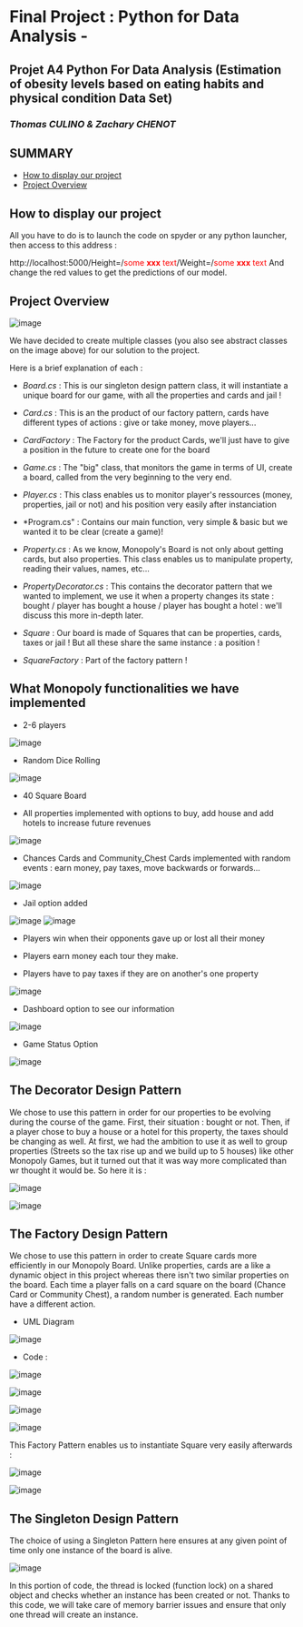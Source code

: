 # Final Project : Python for Data Analysis - 
## Projet A4 Python For Data Analysis (Estimation of obesity levels based on eating habits and physical condition Data Set) 

### _Thomas CULINO & Zachary CHENOT_

## **SUMMARY**

- [How to display our project](#display-project)
- [Project Overview](#project-overview)

## How to display our project
All you have to do is to launch the code on spyder or any python launcher, then access to this address :



http://localhost:5000/Height=/<span style="color:red">some **xxx** text</span>/Weight=/<span style="color:red">some **xxx** text</span>
And change the red values to get the predictions of our model. 

## Project Overview

![image](https://user-images.githubusercontent.com/57563656/70870121-d4407580-1f8f-11ea-9f98-d92a7f6c6706.png)

We have decided to create multiple classes (you also see abstract classes on the image above) for our solution to the project.

Here is a brief explanation of each : 

- *Board.cs* : This is our singleton design pattern class, it will instantiate a unique board for our game, with all the properties and cards and jail !

- *Card.cs* : This is an the product of our factory pattern, cards have different types of actions : give or take money, move players...

- *CardFactory* : The Factory for the product Cards, we'll just have to give a position in the future to create one for the board

- *Game.cs* : The "big" class, that monitors the game in terms of UI, create a board, called from the very beginning to the very end.

- *Player.cs* : This class enables us to monitor player's ressources (money, properties, jail or not) and his position very easily after instanciation

- *Program.cs" : Contains our main function, very simple & basic but we wanted it to be clear (create a game)!

- *Property.cs* : As we know, Monopoly's Board is not only about getting cards, but also properties. This class enables us to manipulate property, reading their values, names, etc...

- *PropertyDecorator.cs* : This contains the decorator pattern that we wanted to implement, we use it when a property changes its state : bought / player has bought a house / player has bought a hotel : we'll discuss this more in-depth later.

- *Square* : Our board is made of Squares that can be properties, cards, taxes or jail ! But all these share the same instance : a position !

- *SquareFactory* : Part of the factory pattern !

## What Monopoly functionalities we have implemented

- 2-6 players

![image](https://user-images.githubusercontent.com/57563656/70870343-73ff0300-1f92-11ea-889c-9fe2baa61b64.png)

- Random Dice Rolling

![image](https://user-images.githubusercontent.com/57563656/70870349-88430000-1f92-11ea-856c-09c84cd9cc0c.png)

- 40 Square Board

- All properties implemented with options to buy, add house and add hotels to increase future revenues

![image](https://user-images.githubusercontent.com/57563656/70870386-08696580-1f93-11ea-941f-ae1f5f604d1a.png)

- Chances Cards and Community_Chest Cards implemented with random events : earn money, pay taxes, move backwards or forwards...

![image](https://user-images.githubusercontent.com/57563656/70870352-9db82a00-1f92-11ea-8211-a0e2af944a1c.png)

- Jail option added

![image](https://user-images.githubusercontent.com/57563656/70870390-1ae39f00-1f93-11ea-826d-a85fc591834d.png)
![image](https://user-images.githubusercontent.com/57563656/70870396-2e8f0580-1f93-11ea-8606-81b4bbbbcb87.png)

- Players win when their opponents gave up or lost all their money

- Players earn money each tour they make.

- Players have to pay taxes if they are on another's one property

![image](https://user-images.githubusercontent.com/57563656/70870415-6ac26600-1f93-11ea-9954-b1b56302b078.png)

- Dashboard option to see our information

![image](https://user-images.githubusercontent.com/57563656/70870382-f4bdff00-1f92-11ea-8dcb-c1926101f244.png)

- Game Status Option

![image](https://user-images.githubusercontent.com/57563656/70870373-c7715100-1f92-11ea-8334-be2b3bd0e922.png)


## The Decorator Design Pattern

We chose to use this pattern in order for our properties to be evolving during the course of the game. First, their situation : bought or not. Then, if a player chose to buy a house or a hotel for this property, the taxes should be changing as well. At first, we had the ambition to use it as well to group properties (Streets so the tax rise up and we build up to 5 houses) like other Monopoly Games, but it turned out that it was way more complicated than wr thought it would be. So here it is : 

![image](https://user-images.githubusercontent.com/57563656/70870791-f211d880-1f97-11ea-9e42-e724f9fe2225.png)

![image](https://user-images.githubusercontent.com/57563656/70870794-035ae500-1f98-11ea-96c9-732425bb07cd.png)


## The Factory Design Pattern

We chose to use this pattern in order to create Square cards more efficiently in our Monopoly Board. Unlike properties, cards are a like a dynamic object in this project whereas there isn't two similar properties on the board. Each time a player falls on a card square on the board (Chance Card or Community Chest), a random number is generated. Each number have a different action. 

- UML Diagram

![image](https://user-images.githubusercontent.com/57563656/70870761-86c80680-1f97-11ea-8f34-39536de11b98.png)

- Code : 

![image](https://user-images.githubusercontent.com/57563656/70870651-34d2b100-1f96-11ea-872d-38b841d6b2d7.png)

![image](https://user-images.githubusercontent.com/57563656/70870631-f3420600-1f95-11ea-9d43-fa474e2e4030.png)

![image](https://user-images.githubusercontent.com/57563656/70870637-06ed6c80-1f96-11ea-8f34-230eab84ef94.png)

![image](https://user-images.githubusercontent.com/57563656/70870645-1d93c380-1f96-11ea-8a24-cf6d54c7ecf1.png)

This Factory Pattern enables us to instantiate Square very easily afterwards :

![image](https://user-images.githubusercontent.com/57563656/70870773-ae1ed380-1f97-11ea-9bdc-4b11a343ae1f.png)

![image](https://user-images.githubusercontent.com/57563656/70870782-becf4980-1f97-11ea-8ce3-95847ea29fa2.png)

## The Singleton Design Pattern

The choice of using a Singleton Pattern here ensures at any given point of time only one instance of the board is alive.

![image](https://user-images.githubusercontent.com/57563656/70870565-246e0680-1f95-11ea-95fc-4d4dc3950a1a.png)

In this portion of code, the thread is locked (function lock) on a shared object and checks whether an instance has been created or not.
Thanks to this code, we will take care of memory barrier issues and ensure that only one thread will create an instance.
